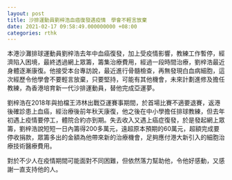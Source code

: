 ```yaml
---
layout: post
title: 沙排運動員劉梓浩血癌復發遇疫情　學會不輕言放棄
date: 2021-02-17 09:58:49.000000000 +08:00
categories: rthk
---
```


本港沙灘排球運動員劉梓浩去年中血癌復發，加上受疫情影響，教練工作暫停，經濟陷入困境，最終透過網上眾籌，籌集治療費用，經過一段時間治療，劉梓浩最近身體逐漸康復。他接受本台專訪說，最近進行骨髓檢查，再無發現白血病細胞，這次經歷令他學會不要輕言放棄，只要堅持，可能有其他機會，未來計劃進修及擔任教練，為香港培育新一代沙排運動員，替他完成亞運夢。

劉梓浩在2018年與拍檔王沛林出戰亞運賽事期間，於首場比賽不適要退賽，返港後確診患上血癌，經治療後前年秋天康復，他之後在中小學擔任排球教練，但去年初遇上疫情要停工，體院合約亦到期。失去收入又遇上癌症復發，於是發起網上眾籌，劉梓浩說短短一日內籌得200多萬元，遠超原本預期的60萬元，超額完成要停收捐款，眾籌多出的金額為他帶來新的治療機會，足夠應付港大新引入的細胞治療技術醫療費用。

對於不少人在疫情期間可能面對不同困難，但依然落力幫助他，令他好感動，又感謝一直支持他的人。

